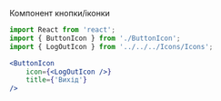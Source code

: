 Компонент кнопки/іконки

```jsx
import React from 'react';
import { ButtonIcon } from './ButtonIcon';
import { LogOutIcon } from '../../../Icons/Icons';

<ButtonIcon
    icon={<LogOutIcon />}
    title={'Вихід'}
/>
```
